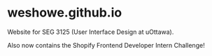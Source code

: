# weshowe.github.io
Website for SEG 3125 (User Interface Design at uOttawa).

Also now contains the Shopify Frontend Developer Intern Challenge!
